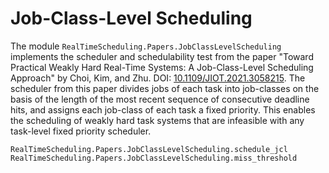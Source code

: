 # Job-Class-Level Scheduling

The module `RealTimeScheduling.Papers.JobClassLevelScheduling` implements the 
scheduler and schedulability test from the paper "Toward Practical Weakly Hard
Real-Time Systems: A Job-Class-Level Scheduling Approach" by Choi, Kim, and Zhu.
DOI: [10.1109/JIOT.2021.3058215](https://doi.org/10.1109/JIOT.2021.3058215).
The scheduler from this paper divides jobs of each task into job-classes on the
basis of the length of the most recent sequence of consecutive deadline hits,
and assigns each job-class of each task a fixed priority.  This enables the
scheduling of weakly hard task systems that are infeasible with any task-level
fixed priority scheduler.

```@docs
RealTimeScheduling.Papers.JobClassLevelScheduling.schedule_jcl
RealTimeScheduling.Papers.JobClassLevelScheduling.miss_threshold
```
